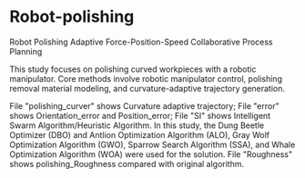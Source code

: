 # Robot-polishing
Robot Polishing Adaptive Force-Position-Speed Collaborative Process Planning

This study focuses on polishing curved workpieces with a robotic manipulator. Core methods involve robotic manipulator control, polishing removal material modeling, and curvature-adaptive trajectory generation.

File "polishing_curver" shows Curvature adaptive trajectory;
File "error" shows Orientation_error and Position_error;
File "SI" shows Intelligent Swarm Algorithm/Heuristic Algorithm. In this study, the Dung Beetle Optimizer (DBO) and Antlion Optimization Algorithm (ALO), Gray Wolf Optimization Algorithm (GWO), Sparrow Search Algorithm (SSA), and Whale Optimization Algorithm (WOA) were used for the solution. 
File "Roughness" shows polishing_Roughness compared with original algorithm.
